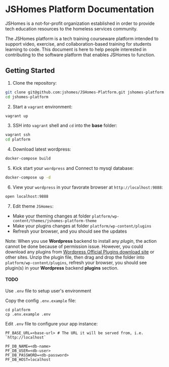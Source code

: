 # JSHomes Platform Documentation

JSHomes is a not-for-profit organization established in order to provide tech education resources to the homeless services community.

The JSHomes platform is a tech training courseware platform intended to support video, exercise, and collaboration-based training for students learning to code. This document is here to help people interested in contributing to the software platform that enables JSHomes to function.


## Getting Started

1. Clone the repository:

```bash
git clone git@github.com:jshomes/JSHomes-Platform.git jshomes-platform
cd jshomes-platform
```

2. Start a `vagrant` environment:

```bash
vagrant up
```

3. SSH into `vagrant` shell and `cd` into the **base** folder:

```bash
vagrant ssh
cd platform
```

4. Download latest wordpress:

```bash
docker-compose build
```

5. Kick start your `wordpress` and Connect to mysql database:

```bash
docker-compose up -d
```

6. View your `wordpress` in your favorate browser at `http://localhost:9888`:

```bash
open localhost:9888
```

7. Edit theme `JSHomes`:

- Make your theming changes at folder `platform/wp-content/themes/jshomes-platform-theme`
- Make your plugins changes at folder `platform/wp-content/plugins`
- Refresh your browser, and you should see the updates

Note: When you use **Wordpress** backend to install any *plugin*, the action cannot be done because
of permission issue. However, you could download any plugins from
[Wordpress Official Plugins download site](https://wordpress.org/plugins/) or other sites. Unzip the
plugin file, then drag and drop the folder into `platform/wp-content/plugins`, refresh your browser,
you should see plugin(s) in your **Wordpress** backend **plugins** section.

#### TODO

Use `.env` file to setup user's environment

Copy the config `.env.example` file:

```
cd platform
cp .env.example .env
```

Edit `.env` file to configure your app instance:

```
PF_BASE_URL=<base-url> # The URL it will be served from, i.e. `http://localhost`

PF_DB_NAME=<db-name>
PF_DB_USER=<db-user>
PF_DB_PASSWORD=<db-password>
PF_DB_HOST=localhost
```
